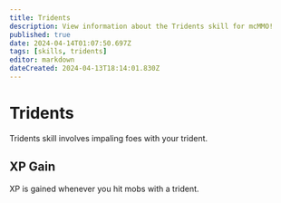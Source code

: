 ```yaml
---
title: Tridents
description: View information about the Tridents skill for mcMMO!
published: true
date: 2024-04-14T01:07:50.697Z
tags: [skills, tridents]
editor: markdown
dateCreated: 2024-04-13T18:14:01.830Z
---
```


# Tridents

Tridents skill involves impaling foes with your trident.

## XP Gain

XP is gained whenever you hit mobs with a trident.
